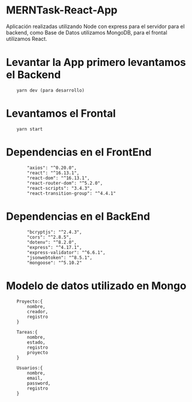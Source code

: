 # MERNTask-React-App
Aplicación realizadas utilizando Node con express para el servidor para el backend, como Base de Datos utilizamos MongoDB, para el frontal utilizamos React.

# Levantar la App primero levantamos el Backend

````
    yarn dev (para desarrollo)
````

# Levantamos el Frontal

`````
    yarn start
`````

# Dependencias en el FrontEnd

``````
        "axios": "^0.20.0",
        "react": "^16.13.1",
        "react-dom": "^16.13.1",
        "react-router-dom": "^5.2.0",
        "react-scripts": "3.4.3",
        "react-transition-group": "^4.4.1"
``````

# Dependencias en el BackEnd

``````  
        "bcryptjs": "^2.4.3",
        "cors": "^2.8.5",
        "dotenv": "^8.2.0",
        "express": "^4.17.1",
        "express-validator": "^6.6.1",
        "jsonwebtoken": "^8.5.1",
        "mongoose": "^5.10.2"
``````

# Modelo de datos utilizado en Mongo

``````
    Proyecto:{
        nombre,
        creador,
        registro
    }

    Tareas:{
        nombre,
        estado,
        registro
        proyecto
    }

    Usuarios:{
        nombre,
        email,
        password,
        registro
    }
``````





